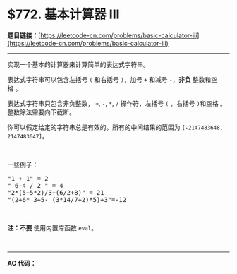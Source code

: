 # $772. 基本计算器 III

**题目链接：**[https://leetcode-cn.com/problems/basic-calculator-iii](https://leetcode-cn.com/problems/basic-calculator-iii)

---

<div class="content__1Y2H">
 <div class="notranslate">
  <p>实现一个基本的计算器来计算简单的表达式字符串。</p> 
  <p>表达式字符串可以包含左括号 <code>(</code> 和右括号 <code>)</code>，加号 <code>+</code> 和减号 <code>-</code>，<strong>非负&nbsp;</strong>整数和空格&nbsp;。</p> 
  <p>表达式字符串只包含非负整数，&nbsp;<code>+</code>, <code>-</code>, <code>*</code>, <code>/</code>&nbsp;操作符，左括号 <code>(</code>&nbsp;，右括号 <code>)</code>和空格&nbsp;。整数除法需要向下截断。</p> 
  <p>你可以假定给定的字符串总是有效的。所有的中间结果的范围为 <code>[-2147483648, 2147483647]</code>。</p> 
  <p>&nbsp;</p> 
  <p>一些例子：</p> 
  <pre class="language-text">"1 + 1" = 2
" 6-4 / 2 " = 4
"2*(5+5*2)/3+(6/2+8)" = 21
"(2+6* 3+5- (3*14/7+2)*5)+3"=-12
</pre> 
  <p>&nbsp;</p> 
  <p><strong>注：不要 </strong>使用内置库函数 <code>eval</code>。</p> 
  <p>&nbsp;</p> 
 </div>
</div>

---

**AC 代码：**

```java

```